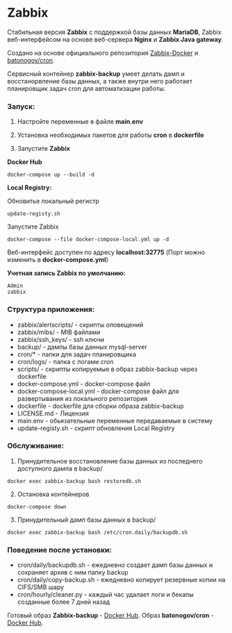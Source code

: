 # Zabbix

Стабильная версия **Zabbix** с поддержкой базы данных **MariaDB**, Zabbix веб-интерфейсом на основе веб-сервера **Nginx** и **Zabbix Java gateway**. 

Создано на основе официального репозитория [Zabbix-Docker](https://github.com/zabbix/zabbix-docker) и [batonogov/cron](https://github.com/batonogov/cron).

Сервисный контейнер **zabbix-backup** умеет делать дамп и восстанорвление базы данных, а также внутри него работает планировщик задач cron для автоматизации работы.

### Запуск:

1. Настройте переменные в файле **main.env**

2. Установка необходимых пакетов для работы **cron** в **dockerfile**

3. Запустите **Zabbix**

**Docker Hub**

```
docker-compose up --build -d
```

**Local Registry:**

Обновитье локальный регистр

```
update-registy.sh
```

Запустите Zabbix

```
docker-compose --file docker-compose-local.yml up -d
```

Веб-интерфейс доступен по адресу **localhost:32775** (Порт можно изменить в **docker-compose.yml**)

**Учетная запись Zabbix по умолчанию:**
```
Admin
zabbix
```

### Структура приложения:

- zabbix/alertscripts/ - скрипты оповещений
- zabbix/mibs/ - MIB файлами
- zabbix/ssh_keys/ - ssh ключи
- backup/ - дампы базы данных mysql-server
- cron/* - папки для задач планировщика
- cron/logs/ - папка с логами cron
- scripts/ - скрипты копируемые в образ zabbix-backup через dockerfile
- docker-compose.yml - docker-compose файл
- docker-compose-local.yml - docker-compose файл для развертывания из локального репозитория
- dockerfile - dockerfile для сборки образа zabbix-backup
- LICENSE.md - Лицензия
- main.env - обьязательные переменные передаваемые в систему
- update-registy.sh - скрипт обновления Local Registry 

### Обслуживание:

1. Принудительное восстановление базы данных из последнего доступного дампа в backup/
```
docker exec zabbix-backup bash restoredb.sh
```

2. Остановка контейнеров
```
docker-compose down
```

3. Принудительный дамп базы данных в backup/
```
docker exec zabbix-backup bash /etc/cron.daily/backupdb.sh
```

### Поведение после установки:

- cron/daily/backupdb.sh - ежедневно создает дамп базы данных и сохраняет архив с ним папку backup
- cron/daily/copy-backup.sh - ежедневно копирует резервные копии на CIFS/SMB шару
- cron/hourly/cleaner.py - каждый час удалает логи и бекапы созданные более 7 дней назад

Готовый образ **Zabbix-backup** - [Docker Hub](https://hub.docker.com/repository/docker/batonogov/zabbix-backup). Образ **batonogov/cron** - [Docker Hub](https://hub.docker.com/repository/docker/batonogov/cron).
